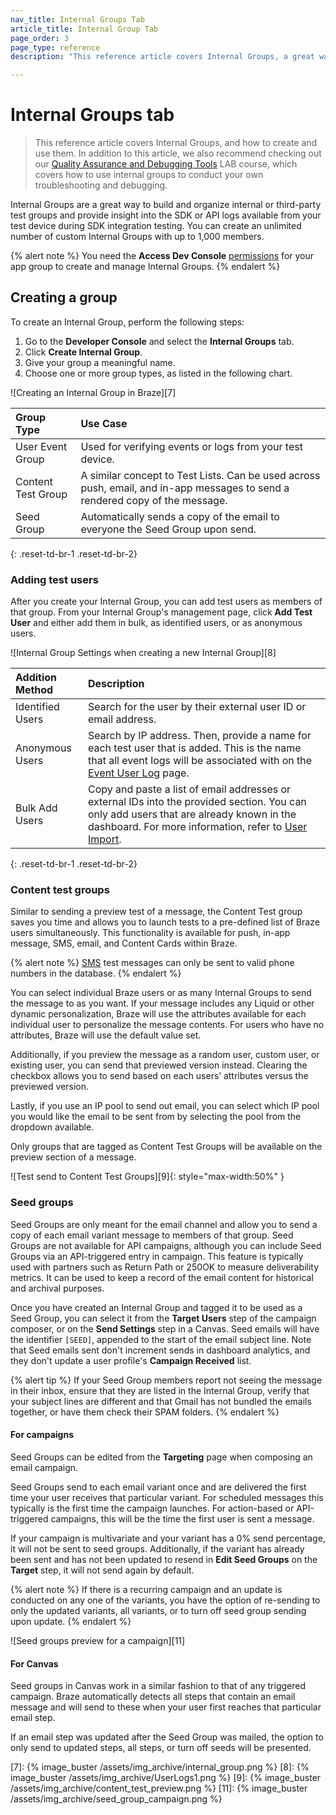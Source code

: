 ```yaml
---
nav_title: Internal Groups Tab
article_title: Internal Group Tab
page_order: 3
page_type: reference
description: "This reference article covers Internal Groups, a great way to get insight into your test device's SDK or API logs when testing SDK integration."

---
```


# Internal Groups tab

> This reference article covers Internal Groups, and how to create and use them. In addition to this article, we also recommend checking out our [Quality Assurance and Debugging Tools](https://lab.braze.com/quality-assurance-and-debugging-tools-in-the-dashboard/) LAB course, which covers how to use internal groups to conduct your own troubleshooting and debugging.

Internal Groups are a great way to build and organize internal or third-party test groups and provide insight into the SDK or API logs available from your test device during SDK integration testing. You can create an unlimited number of custom Internal Groups with up to 1,000 members.

{% alert note %}
You need the **Access Dev Console** [permissions]({{site.baseurl}}/user_guide/administrative/manage_your_braze_users/user_permissions/#limited-and-team-role-permissions) for your app group to create and manage Internal Groups.
{% endalert %}

## Creating a group

To create an Internal Group, perform the following steps: 

1. Go to the **Developer Console** and select the **Internal Groups** tab. 
2. Click **Create Internal Group**.
3. Give your group a meaningful name.
4. Choose one or more group types, as listed in the following chart.

![Creating an Internal Group in Braze][7]

| Group Type     | Use Case     |
| :------------- | :------------- |
| User Event Group| Used for verifying events or logs from your test device.|
| Content Test Group | A similar concept to Test Lists. Can be used across push, email, and in-app messages to send a rendered copy of the message.|
| Seed Group | Automatically sends a copy of the email to everyone the Seed Group upon send.|
{: .reset-td-br-1 .reset-td-br-2}

### Adding test users

After you create your Internal Group, you can add test users as members of that group. From your Internal Group's management page, click **Add Test User** and either add them in bulk, as identified users, or as anonymous users.

![Internal Group Settings when creating a new Internal Group][8]

| Addition Method | Description |
| :------------- | :------------- |
| Identified Users |Search for the user by their external user ID or email address.|
|Anonymous Users| Search by IP address. Then, provide a name for each test user that is added. This is the name that all event logs will be associated with on the [Event User Log]({{site.baseurl}}/user_guide/administrative/app_settings/developer_console/event_user_log_tab/) page.|
|Bulk Add Users|Copy and paste a list of email addresses or external IDs into the provided section. You can only add users that are already known in the dashboard. For more information, refer to [User Import]({{site.baseurl}}/user_guide/data_and_analytics/user_data_collection/user_import/).|
{: .reset-td-br-1 .reset-td-br-2}

### Content test groups

Similar to sending a preview test of a message, the Content Test group saves you time and allows you to launch tests to a pre-defined list of Braze users simultaneously. This functionality is available for push, in-app message, SMS, email, and Content Cards within Braze.

{% alert note %}
[SMS]({{site.baseurl}}/user_guide/message_building_by_channel/sms/) test messages can only be sent to valid phone numbers in the database.
{% endalert %}

You can select individual Braze users or as many Internal Groups to send the message to as you want. If your message includes any Liquid or other dynamic personalization, Braze will use the attributes available for each individual user to personalize the message contents. For users who have no attributes, Braze will use the default value set.

Additionally, if you preview the message as a random user, custom user, or existing user, you can send that previewed version instead. Clearing the checkbox allows you to send based on each users’ attributes versus the previewed version.

Lastly, if you use an IP pool to send out email, you can select which IP pool you would like the email to be sent from by selecting the pool from the dropdown available.

Only groups that are tagged as Content Test Groups will be available on the preview section of a message.

![Test send to Content Test Groups][9]{: style="max-width:50%" }

### Seed groups

Seed Groups are only meant for the email channel and allow you to send a copy of each email variant message to members of that group. Seed Groups are not available for API campaigns, although you can include Seed Groups via an API-triggered entry in campaign. This feature is typically used with partners such as Return Path or 250OK to measure deliverability metrics. It can be used to keep a record of the email content for historical and archival purposes. 

Once you have created an Internal Group and tagged it to be used as a Seed Group, you can select it from the **Target Users** step of the campaign composer, or on the **Send Settings** step in a Canvas. Seed emails will have the identifier `[SEED]`, appended to the start of the email subject line. Note that Seed emails sent don't increment sends in dashboard analytics, and they don't update a user profile's **Campaign Received** list.

{% alert tip %}
If your Seed Group members report not seeing the message in their inbox, ensure that they are listed in the Internal Group, verify that your subject lines are different and that Gmail has not bundled the emails together, or have them check their SPAM folders.
{% endalert %}

#### For campaigns

Seed Groups can be edited from the **Targeting** page when composing an email campaign.

Seed Groups send to each email variant once and are delivered the first time your user receives that particular variant. For scheduled messages this typically is the first time the campaign launches. For action-based or API-triggered campaigns, this will be the time the first user is sent a message.

If your campaign is multivariate and your variant has a 0% send percentage, it will not be sent to seed groups. Additionally, if the variant has already been sent and has not been updated to resend in **Edit Seed Groups** on the **Target** step, it will not send again by default.

{% alert note %}
If there is a recurring campaign and an update is conducted on any one of the variants, you have the option of re-sending to only the updated variants, all variants, or to turn off seed group sending upon update.
{% endalert %}

![Seed groups preview for a campaign][11]

#### For Canvas

Seed groups in Canvas work in a similar fashion to that of any triggered campaign. Braze automatically detects all steps that contain an email message and will send to these when your user first reaches that particular email step.

If an email step was updated after the Seed Group was mailed, the option to only send to updated steps, all steps, or turn off seeds will be presented.


[7]: {% image_buster /assets/img_archive/internal_group.png %}
[8]: {% image_buster /assets/img_archive/UserLogs1.png %}
[9]: {% image_buster /assets/img_archive/content_test_preview.png %}
[11]: {% image_buster /assets/img_archive/seed_group_campaign.png %}
